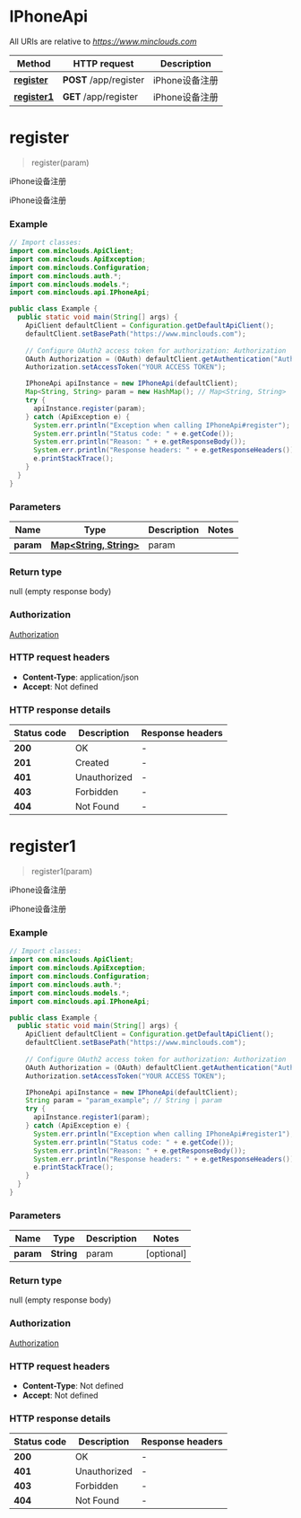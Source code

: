 # IPhoneApi

All URIs are relative to *https://www.minclouds.com*

Method | HTTP request | Description
------------- | ------------- | -------------
[**register**](IPhoneApi.md#register) | **POST** /app/register | iPhone设备注册
[**register1**](IPhoneApi.md#register1) | **GET** /app/register | iPhone设备注册


<a name="register"></a>
# **register**
> register(param)

iPhone设备注册

iPhone设备注册

### Example
```java
// Import classes:
import com.minclouds.ApiClient;
import com.minclouds.ApiException;
import com.minclouds.Configuration;
import com.minclouds.auth.*;
import com.minclouds.models.*;
import com.minclouds.api.IPhoneApi;

public class Example {
  public static void main(String[] args) {
    ApiClient defaultClient = Configuration.getDefaultApiClient();
    defaultClient.setBasePath("https://www.minclouds.com");
    
    // Configure OAuth2 access token for authorization: Authorization
    OAuth Authorization = (OAuth) defaultClient.getAuthentication("Authorization");
    Authorization.setAccessToken("YOUR ACCESS TOKEN");

    IPhoneApi apiInstance = new IPhoneApi(defaultClient);
    Map<String, String> param = new HashMap(); // Map<String, String> | param
    try {
      apiInstance.register(param);
    } catch (ApiException e) {
      System.err.println("Exception when calling IPhoneApi#register");
      System.err.println("Status code: " + e.getCode());
      System.err.println("Reason: " + e.getResponseBody());
      System.err.println("Response headers: " + e.getResponseHeaders());
      e.printStackTrace();
    }
  }
}
```

### Parameters

Name | Type | Description  | Notes
------------- | ------------- | ------------- | -------------
 **param** | [**Map&lt;String, String&gt;**](String.md)| param |

### Return type

null (empty response body)

### Authorization

[Authorization](../README.md#Authorization)

### HTTP request headers

 - **Content-Type**: application/json
 - **Accept**: Not defined

### HTTP response details
| Status code | Description | Response headers |
|-------------|-------------|------------------|
**200** | OK |  -  |
**201** | Created |  -  |
**401** | Unauthorized |  -  |
**403** | Forbidden |  -  |
**404** | Not Found |  -  |

<a name="register1"></a>
# **register1**
> register1(param)

iPhone设备注册

iPhone设备注册

### Example
```java
// Import classes:
import com.minclouds.ApiClient;
import com.minclouds.ApiException;
import com.minclouds.Configuration;
import com.minclouds.auth.*;
import com.minclouds.models.*;
import com.minclouds.api.IPhoneApi;

public class Example {
  public static void main(String[] args) {
    ApiClient defaultClient = Configuration.getDefaultApiClient();
    defaultClient.setBasePath("https://www.minclouds.com");
    
    // Configure OAuth2 access token for authorization: Authorization
    OAuth Authorization = (OAuth) defaultClient.getAuthentication("Authorization");
    Authorization.setAccessToken("YOUR ACCESS TOKEN");

    IPhoneApi apiInstance = new IPhoneApi(defaultClient);
    String param = "param_example"; // String | param
    try {
      apiInstance.register1(param);
    } catch (ApiException e) {
      System.err.println("Exception when calling IPhoneApi#register1");
      System.err.println("Status code: " + e.getCode());
      System.err.println("Reason: " + e.getResponseBody());
      System.err.println("Response headers: " + e.getResponseHeaders());
      e.printStackTrace();
    }
  }
}
```

### Parameters

Name | Type | Description  | Notes
------------- | ------------- | ------------- | -------------
 **param** | **String**| param | [optional]

### Return type

null (empty response body)

### Authorization

[Authorization](../README.md#Authorization)

### HTTP request headers

 - **Content-Type**: Not defined
 - **Accept**: Not defined

### HTTP response details
| Status code | Description | Response headers |
|-------------|-------------|------------------|
**200** | OK |  -  |
**401** | Unauthorized |  -  |
**403** | Forbidden |  -  |
**404** | Not Found |  -  |

